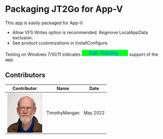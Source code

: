 # Packaging JT2Go for App-V

This app is easily packaged for App-V.

* Allow VFS Writes option is recommended.  Regmove LocalAppData exclusion.
* See product customizations in InstallConfigure.


Testing on Windows 7/10/11 indicates [<img src="/media/CatFullFidelity.png" alt="Full Fidelity" />](/media/CatFullFidelity.png) support of the app.


## Contributors

| Contributor | Name | Date |
|----|----|----|
| [<img src="/media/Contributors/TimMangan.jpg" align="left" Height="128" />](/media/Contributors/TimMangan.jpg) | TimothyMangan | May 2022 |

